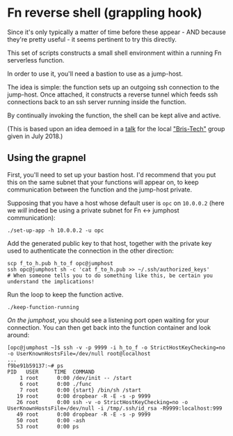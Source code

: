 # Fn reverse shell (grappling hook)

Since it's only typically a matter of time before these appear - AND because they're
pretty useful - it seems pertinent to try this directly.

This set of scripts constructs a small shell environment within a running Fn serverless function.

In order to use it, you'll need a bastion to use as a jump-host.

The idea is simple: the function sets up an outgoing ssh connection to the jump-host.
Once attached, it constructs a reverse tunnel which feeds ssh connections back to an
ssh server running inside the function.

By continually invoking the function, the shell can be kept alive and active.

(This is based upon an idea demoed in a [talk](https://www.meetup.com/bristech/events/251644716/)
for the local ["Bris-Tech"](https://bris.tech) group given in July 2018.)

## Using the grapnel

First, you'll need to set up your bastion host. I'd recommend that you put this on the
same subnet that your functions will appear on, to keep communication between the
function and the jump-host private.

Supposing that you have a host whose default user is `opc` on `10.0.0.2` (here we
*will* indeed be using a private subnet for Fn <-> jumphost communication):

    ./set-up-app -h 10.0.0.2 -u opc
    
Add the generated public key to that host, together with the private key used
to authenticate the connection in the other direction:

    scp f_to_h.pub h_to_f opc@jumphost
    ssh opc@jumphost sh -c 'cat f_to_h.pub >> ~/.ssh/authorized_keys'
    # When someone tells you to do something like this, be certain you understand the implications!

Run the loop to keep the function active.

    ./keep-function-running

*On the jumphost*, you should see a listening port open waiting for your connection.
You can then get back into the function container and look around:

    [opc@jumphost ~]$ ssh -v -p 9999 -i h_to_f -o StrictHostKeyChecking=no -o UserKnownHostsFile=/dev/null root@localhost
    ...
    f9be91b59137:~# ps
    PID   USER     TIME  COMMAND
        1 root      0:00 /dev/init -- /start
        6 root      0:00 ./func
        7 root      0:00 {start} /bin/sh /start
       19 root      0:00 dropbear -R -E -s -p 9999
       26 root      0:00 ssh -v -o StrictHostKeyChecking=no -o UserKnownHostsFile=/dev/null -i /tmp/.ssh/id_rsa -R9999:localhost:999
       49 root      0:00 dropbear -R -E -s -p 9999
       50 root      0:00 -ash
       53 root      0:00 ps
